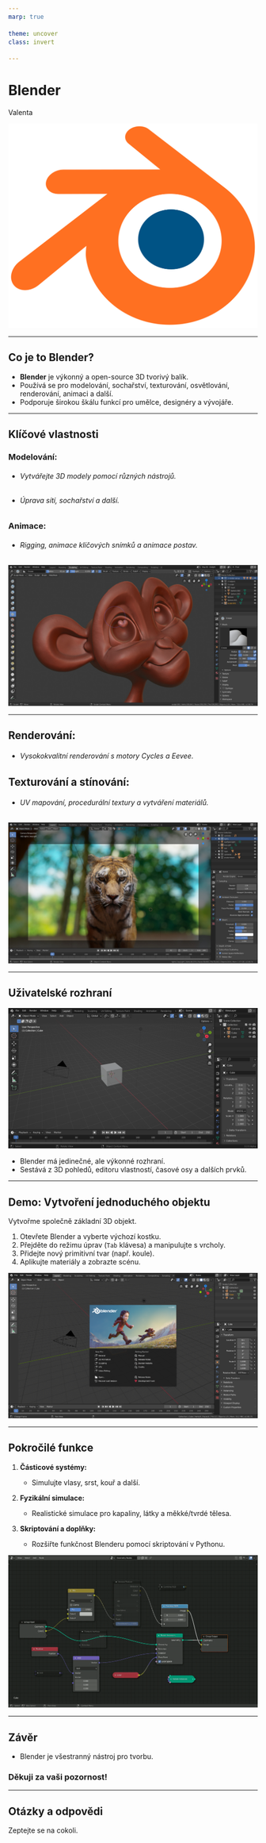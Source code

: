 ```yaml
---
marp: true

theme: uncover
class: invert

---
```


# Blender

Valenta

![bg right](logo.png)

---

## Co je to Blender?

- **Blender** je výkonný a open-source 3D tvorivý balík.
- Používá se pro modelování, sochařství, texturování, osvětlování, renderování, animaci a další.
- Podporuje širokou škálu funkcí pro umělce, designéry a vývojáře.

---

## Klíčové vlastnosti

### Modelování:
   - ###### Vytvářejte 3D modely pomocí různých nástrojů.
   - ###### Úprava sítí, sochařství a další.

### Animace:
   - ###### Rigging, animace klíčových snímků a animace postav.

![bg](monke.png)

---

## Renderování:
   - ###### Vysokokvalitní renderování s motory Cycles a Eevee.

## Texturování a stínování:
   - ###### UV mapování, procedurální textury a vytváření materiálů.

![bg](scene.jpg)

---

## Uživatelské rozhraní

![bg](ui.png)

- Blender má jedinečné, ale výkonné rozhraní.
- Sestává z 3D pohledů, editoru vlastností, časové osy a dalších prvků.

---

## Demo: Vytvoření jednoduchého objektu

Vytvořme společně základní 3D objekt.

1. Otevřete Blender a vyberte výchozí kostku.
2. Přejděte do režimu úprav (`Tab` klávesa) a manipulujte s vrcholy.
3. Přidejte nový primitivní tvar (např. koule).
4. Aplikujte materiály a zobrazte scénu.

![bg](start.png)

---

## Pokročilé funkce

1. **Částicové systémy:**
   - Simulujte vlasy, srst, kouř a další.

2. **Fyzikální simulace:**
   - Realistické simulace pro kapaliny, látky a měkké/tvrdé tělesa.

3. **Skriptování a doplňky:**
   - Rozšiřte funkčnost Blenderu pomocí skriptování v Pythonu.

![bg](nodes.webp)

---

## Závěr

- Blender je všestranný nástroj pro tvorbu.

### Děkuji za vaši pozornost!

---

## Otázky a odpovědi

Zeptejte se na cokoli.